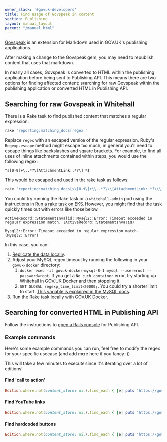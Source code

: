 ```yaml
---
owner_slack: '#govuk-developers'
title: Find usage of Govspeak in content
section: Publishing
layout: manual_layout
parent: "/manual.html"
---
```


[Govspeak](https://govspeak-preview.publishing.service.gov.uk) is an extension for Markdown used in GOV.UK's publishing applications.

After making a change to the Govspeak gem, you may need to republish content that uses that markdown.

In nearly all cases, Govspeak is converted to HTML within the publishing application before being sent to Publishing API. This means there are two options for finding affected content: searching for raw Govspeak within the publishing application or converted HTML in Publishing API.

## Searching for raw Govspeak in Whitehall

There is a Rake task to find published content that matches a regular expression:

```sh
rake 'reporting:matching_docs[regex]'
```

Replace `regex` with an escaped version of the regular expression. Ruby's `Regexp.escape` method might escape too much; in general you'll need to escape things like backslashes and square brackets. For example, to find all uses of inline attachments contained within steps, you would use the following regex:

```regexp
^s[0-9]+\..*?\[AttachmentLink:.*?\].*$
```

This would be escaped and used in the rake task as follows:

```sh
rake 'reporting:matching_docs[s\[0-9\]+\\..*?\\\[AttachmentLink:.*?\\\].*$]'
```

You could try running the Rake task on a `whitehall-admin` pod using the instructions in [Run a rake task on EKS](https://docs.publishing.service.gov.uk/manual/running-rake-tasks.html#run-a-rake-task-on-eks). However, you might find that the task quickly times out with errors like those below.

```text
ActiveRecord::StatementInvalid: Mysql2::Error: Timeout exceeded in regular expression match. (ActiveRecord::StatementInvalid)

Mysql2::Error: Timeout exceeded in regular expression match. (Mysql2::Error)
```

In this case, you can:

1. [Replicate the data locally](https://github.com/alphagov/govuk-docker/blob/main/docs/how-tos.md#how-to-replicate-data-locally).
1. Adjust your MySQL regex timeout by running the following in your `govuk-docker` directory:
    1. `docker exec -it govuk-docker-mysql-8-1 mysql --user=root --password=root`. If you get a `No such container` error, try starting up Whitehall in GOV.UK Docker and then stopping it.
    1. `SET GLOBAL regexp_time_limit=20000;`. You could try a shorter limit to start. [This variable is explained in the MySQL docs](https://dev.mysql.com/doc/refman/8.0/en/server-system-variables.html#sysvar_regexp_time_limit).
1. Run the Rake task locally with GOV.UK Docker.

## Searching for converted HTML in Publishing API

Follow the instructions to [open a Rails console](https://docs.publishing.service.gov.uk/kubernetes/cheatsheet.html#common-tasks) for Publishing API.

### Example commands

Here's some example commands you can run, feel free to modify the regex for your specific usecase (and add more here if you fancy :))

This will take a few minutes to execute since it's iterating over a lot of editions!

#### Find 'call to action'

```ruby
Edition.where.not(content_store: nil).find_each { |e| puts "https://gov.uk#{e.base_path}" if e.details.to_s =~ /class=\\"call-to-action/ }
```

#### Find YouTube links

```ruby
Edition.where.not(content_store: nil).find_each { |e| puts "https://gov.uk#{e.base_path}" if e.details.to_s =~ /href=\\"https:\/\/www.youtube.com\/watch?v=/ }
```

#### Find hardcoded buttons

```ruby
Edition.where.not(content_store: nil).find_each { |e| puts "https://gov.uk#{e.base_path}" if e.details.to_s =~ /class=\\"button/ }
```
